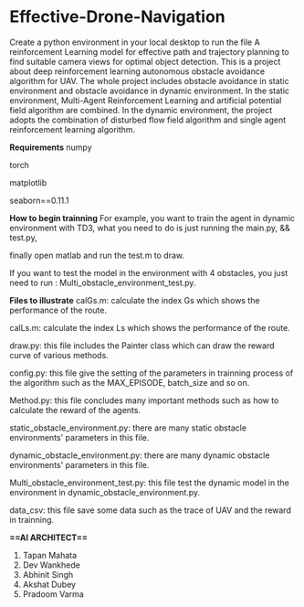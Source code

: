 # Effective-Drone-Navigation

Create a python environment in your local desktop to run the file 
A  reinforcement Learning model for effective path and trajectory planning to find suitable camera views for optimal object detection.
This is a project about deep reinforcement learning autonomous obstacle avoidance algorithm for UAV. The whole project includes obstacle avoidance in static environment and obstacle avoidance in dynamic environment. In the static environment, Multi-Agent Reinforcement Learning and artificial potential field algorithm are combined. In the dynamic environment, the project adopts the combination of disturbed flow field algorithm and single agent reinforcement learning algorithm.

**Requirements**
numpy

torch

matplotlib

seaborn==0.11.1

**How to begin trainning**
For example, you want to train the agent in dynamic environment with TD3, what you need to do is just running the 
main.py, && test.py,

finally open matlab and run the test.m to draw.

If you want to test the model in the environment with 4 obstacles, you just need to run : Multi_obstacle_environment_test.py.


**Files to illustrate**
calGs.m: calculate the index Gs which shows the performance of the route.

calLs.m: calculate the index Ls which shows the performance of the route.

draw.py: this file includes the Painter class which can draw the reward curve of various methods.

config.py: this file give the setting of the parameters in trainning process of the algorithm such as the MAX_EPISODE, batch_size and so on.

Method.py: this file concludes many important methods such as how to calculate the reward of the agents.

static_obstacle_environment.py: there are many static obstacle environments' parameters in this file.

dynamic_obstacle_environment.py: there are many dynamic obstacle environments' parameters in this file.

Multi_obstacle_environment_test.py: this file test the dynamic model in the environment in dynamic_obstacle_environment.py.

data_csv: this file save some data such as the trace of UAV and the reward in trainning.


**==AI ARCHITECT==**
1. Tapan Mahata
2. Dev Wankhede
3. Abhinit Singh
4. Akshat Dubey
5. Pradoom Varma 

